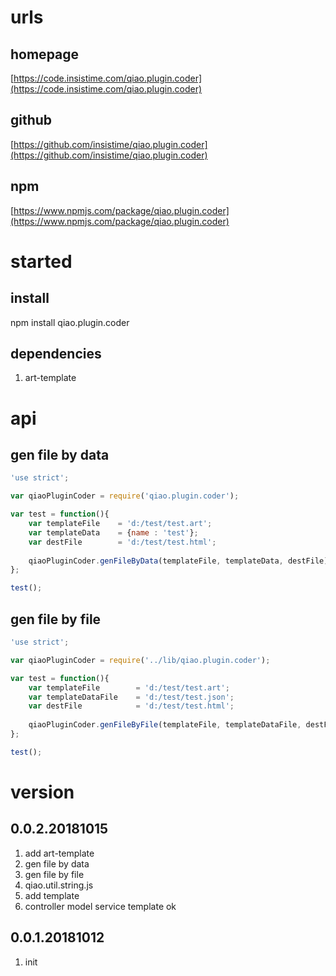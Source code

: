 # urls
## homepage
[https://code.insistime.com/qiao.plugin.coder](https://code.insistime.com/qiao.plugin.coder)

## github
[https://github.com/insistime/qiao.plugin.coder](https://github.com/insistime/qiao.plugin.coder)

## npm
[https://www.npmjs.com/package/qiao.plugin.coder](https://www.npmjs.com/package/qiao.plugin.coder)

# started
## install
npm install qiao.plugin.coder

## dependencies
1. art-template

# api
## gen file by data
```javascript
'use strict';

var qiaoPluginCoder = require('qiao.plugin.coder');

var test = function(){
	var templateFile 	= 'd:/test/test.art';
	var templateData	= {name : 'test'};
	var destFile		= 'd:/test/test.html';
	
	qiaoPluginCoder.genFileByData(templateFile, templateData, destFile);
};

test();
```

## gen file by file
```javascript
'use strict';

var qiaoPluginCoder = require('../lib/qiao.plugin.coder');

var test = function(){
	var templateFile 		= 'd:/test/test.art';
	var templateDataFile	= 'd:/test/test.json';
	var destFile			= 'd:/test/test.html';
	
	qiaoPluginCoder.genFileByFile(templateFile, templateDataFile, destFile);
};

test();
```

# version
## 0.0.2.20181015
1. add art-template
2. gen file by data
3. gen file by file
4. qiao.util.string.js
5. add template
6. controller model service template ok

## 0.0.1.20181012
1. init